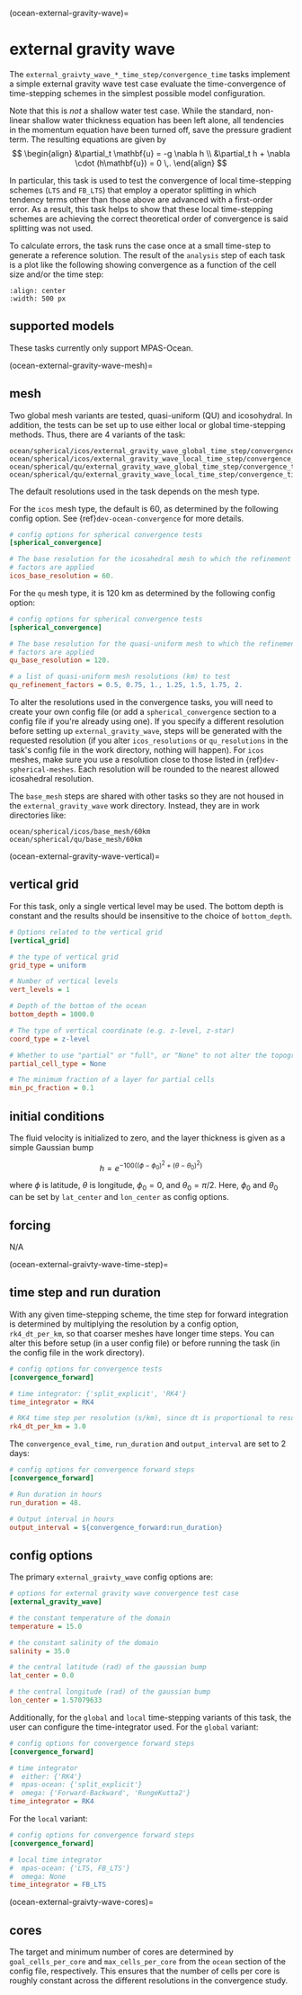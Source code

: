 (ocean-external-gravity-wave)=

# external gravity wave

The `external_graivty_wave_*_time_step/convergence_time` tasks implement a
simple external gravity wave test case evaluate the time-convergence of
time-stepping schemes in the simplest possible model configuration.

Note that this is *not* a shallow water test case.
While the standard, non-linear shallow water thickness equation 
has been left alone, all tendencies in the  momentum equation have been turned
off, save the pressure gradient term. The resulting equations are given by
$$
\begin{align}
    &\partial_t \mathbf{u} = -g \nabla h \\
    &\partial_t h + \nabla \cdot (h\mathbf{u}) = 0 \,.
\end{align}
$$

In particular, this task is used to  test the convergence of local 
time-stepping schemes (`LTS` and `FB_LTS`) that employ a operator splitting
in which tendency terms other than those above are advanced with
a first-order error. As a result, this task helps to show that these local
time-stepping schemes are achieving the correct theoretical order of
convergence is said splitting was not used.

To calculate errors, the task runs the case once at a small time-step
to generate a reference solution. The result of the `analysis` step of each
task is a plot like the following showing convergence
as a function of the cell size and/or the time step:

```{image} images/external_gravity_wave_convergence.png
:align: center
:width: 500 px
```

## supported models

These tasks currently only support MPAS-Ocean.

(ocean-external-gravity-wave-mesh)=
## mesh

Two global mesh variants are tested, quasi-uniform (QU) and icosohydral. In 
addition, the tests can be set up to use either local or global time-stepping
methods. Thus, there are 4 variants of the task:
```
ocean/spherical/icos/external_gravity_wave_global_time_step/convergence_time
ocean/spherical/icos/external_gravity_wave_local_time_step/convergence_time
ocean/spherical/qu/external_gravity_wave_global_time_step/convergence_time
ocean/spherical/qu/external_gravity_wave_local_time_step/convergence_time
```
The default resolutions used in the task depends on the mesh type.

For the `icos` mesh type, the default is 60, as determined
by the following config option. See {ref}`dev-ocean-convergence` for more
details.

```cfg
# config options for spherical convergence tests
[spherical_convergence]

# The base resolution for the icosahedral mesh to which the refinement
# factors are applied
icos_base_resolution = 60.
```

For the `qu` mesh type, it is 120 km as
determined by the following config option:

```cfg
# config options for spherical convergence tests
[spherical_convergence]

# The base resolution for the quasi-uniform mesh to which the refinement
# factors are applied
qu_base_resolution = 120.

# a list of quasi-uniform mesh resolutions (km) to test
qu_refinement_factors = 0.5, 0.75, 1., 1.25, 1.5, 1.75, 2.
```

To alter the resolutions used in the convergence tasks, you will need to create
your own config file (or add a `spherical_convergence` section to a config file
if you're already using one).  If you specify a different resolution
before setting up `external_gravity_wave`, steps will be generated with
the requested resolution (if you alter `icos_resolutions` or `qu_resolutions`
in the task's config file in the work directory, nothing will happen).
For `icos` meshes, make sure you use a resolution close to those listed in
{ref}`dev-spherical-meshes`. Each resolution will be rounded to the nearest
allowed icosahedral resolution.

The `base_mesh` steps are shared with other tasks so they are not housed in
the `external_gravity_wave` work directory. Instead, they are in work
directories like:

```
ocean/spherical/icos/base_mesh/60km
ocean/spherical/qu/base_mesh/60km
```

(ocean-external-gravity-wave-vertical)=
## vertical grid

For this task, only a single vertical level may be used. The bottom depth
is constant and the results should be insensitive to the choice of
`bottom_depth`.

```cfg
# Options related to the vertical grid
[vertical_grid]

# the type of vertical grid
grid_type = uniform

# Number of vertical levels
vert_levels = 1

# Depth of the bottom of the ocean
bottom_depth = 1000.0

# The type of vertical coordinate (e.g. z-level, z-star)
coord_type = z-level

# Whether to use "partial" or "full", or "None" to not alter the topography
partial_cell_type = None

# The minimum fraction of a layer for partial cells
min_pc_fraction = 0.1
```

## initial conditions

The fluid velocity is initialized to zero, and the layer thickness is given as
a simple Gaussian bump

$$
h = e^{-100 \left( \left(\phi - \phi_0\right)^2 + \left(\theta - \theta_0\right)^2 \right)}
$$

where $\phi$ is latitude, $\theta$ is longitude, $\phi_0 = 0$, and
$\theta_0 = \pi / 2$. Here, $\phi_0$ and $\theta_0$ can be set by `lat_center`
and `lon_center` as config options.

## forcing

N/A

(ocean-external-graivty-wave-time-step)=
## time step and run duration

With any given time-stepping scheme, the time step for forward integration is
determined by multiplying the resolution by a config option, `rk4_dt_per_km`,
so that coarser meshes have longer time steps. You can alter this before setup
(in a user config file) or before running the task (in the config file in
the work directory).

```cfg
# config options for convergence tests
[convergence_forward]

# time integrator: {'split_explicit', 'RK4'}
time_integrator = RK4

# RK4 time step per resolution (s/km), since dt is proportional to resolution
rk4_dt_per_km = 3.0
```

The `convergence_eval_time`, `run_duration` and `output_interval` are set to
2 days:

```cfg
# config options for convergence forward steps
[convergence_forward]

# Run duration in hours
run_duration = 48.

# Output interval in hours
output_interval = ${convergence_forward:run_duration}
```

## config options

The primary `external_graivty_wave` config options are:

```cfg
# options for external gravity wave convergence test case
[external_gravity_wave]

# the constant temperature of the domain
temperature = 15.0

# the constant salinity of the domain
salinity = 35.0

# the central latitude (rad) of the gaussian bump
lat_center = 0.0

# the central longitude (rad) of the gaussian bump
lon_center = 1.57079633
```

Additionally, for the `global` and `local` time-stepping variants of this task,
the user can configure the time-integrator used. For the `global` variant:

```cfg
# config options for convergence forward steps
[convergence_forward]

# time integrator
#  either: {'RK4'}
#  mpas-ocean: {'split_explicit'}
#  omega: {'Forward-Backward', 'RungeKutta2'}
time_integrator = RK4
```

For the `local` variant:

```cfg
# config options for convergence forward steps
[convergence_forward]

# local time integrator
#  mpas-ocean: {'LTS, FB_LTS'}
#  omega: None
time_integrator = FB_LTS
```

(ocean-external-graivty-wave-cores)=
## cores

The target and minimum number of cores are determined by `goal_cells_per_core`
and `max_cells_per_core` from the `ocean` section of the config file,
respectively. This ensures that the number of cells per core is roughly
constant across the different resolutions in the convergence study.
